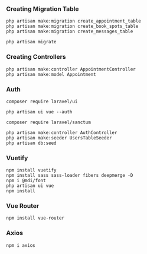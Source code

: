 ### Creating Migration Table
```
php artisan make:migration create_appointment_table
php artisan make:migration create_book_spots_table
php artisan make:migration create_messages_table

php artisan migrate
```

### Creating Controllers
```
php artisan make:controller AppointmentController
php artisan make:model Appointment
```

### Auth
```
composer require laravel/ui

php artisan ui vue --auth
```

```
composer require laravel/sanctum

php artisan make:controller AuthController
php artisan make:seeder UsersTableSeeder
php artisan db:seed
```

### Vuetify
```
npm install vuetify
npm install sass sass-loader fibers deepmerge -D
npm i @mdi/font
php artisan ui vue
npm install
```

### Vue Router
```
npm install vue-router
```

### Axios
```
npm i axios
```





